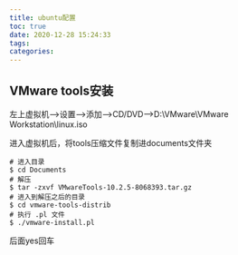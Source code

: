 ```yaml
---
title: ubuntu配置
toc: true
date: 2020-12-28 15:24:33
tags:
categories:
---
```


<!--more-->

## VMware tools安装

左上虚拟机—>设置—>添加—>CD/DVD—>D:\VMware\VMware Workstation\linux.iso

进入虚拟机后，将tools压缩文件复制进documents文件夹

```shell
# 进入目录
$ cd Documents
# 解压
$ tar -zxvf VMwareTools-10.2.5-8068393.tar.gz
# 进入到解压之后的目录
$ cd vmware-tools-distrib
# 执行 .pl 文件
$ ./vmware-install.pl
```

后面yes回车